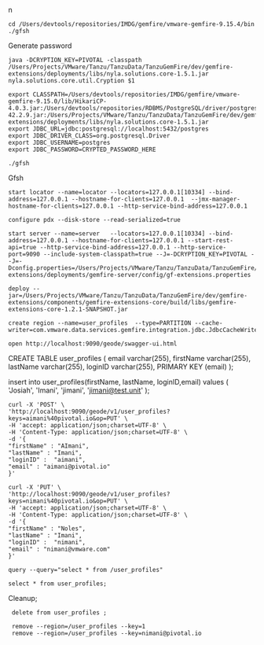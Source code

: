 n
```shell
cd /Users/devtools/repositories/IMDG/gemfire/vmware-gemfire-9.15.4/bin
./gfsh
```

Generate password
```shell
java -DCRYPTION_KEY=PIVOTAL -classpath /Users/Projects/VMware/Tanzu/TanzuData/TanzuGemFire/dev/gemfire-extensions/deployments/libs/nyla.solutions.core-1.5.1.jar nyla.solutions.core.util.Cryption $1
```

```shell
export CLASSPATH=/Users/devtools/repositories/IMDG/gemfire/vmware-gemfire-9.15.0/lib/HikariCP-4.0.3.jar:/Users/devtools/repositories/RDBMS/PostgreSQL/driver/postgresql-42.2.9.jar:/Users/Projects/VMware/Tanzu/TanzuData/TanzuGemFire/dev/gemfire-extensions/deployments/libs/nyla.solutions.core-1.5.1.jar
export JDBC_URL=jdbc:postgresql://localhost:5432/postgres
export JDBC_DRIVER_CLASS=org.postgresql.Driver
export JDBC_USERNAME=postgres
export JDBC_PASSWORD=CRYPTED_PASSWORD_HERE
```



```shell
./gfsh
```

Gfsh
```shell
start locator --name=locator --locators=127.0.0.1[10334] --bind-address=127.0.0.1 --hostname-for-clients=127.0.0.1  --jmx-manager-hostname-for-clients=127.0.0.1 --http-service-bind-address=127.0.0.1
```

```shell
configure pdx --disk-store --read-serialized=true
```

```shell
start server --name=server   --locators=127.0.0.1[10334] --bind-address=127.0.0.1 --hostname-for-clients=127.0.0.1 --start-rest-api=true --http-service-bind-address=127.0.0.1 --http-service-port=9090 --include-system-classpath=true --J=-DCRYPTION_KEY=PIVOTAL --J=-Dconfig.properties=/Users/Projects/VMware/Tanzu/TanzuData/TanzuGemFire/dev/gemfire-extensions/deployments/gemfire-server/config/gf-extensions.properties
```


```shell
deploy --jar=/Users/Projects/VMware/Tanzu/TanzuData/TanzuGemFire/dev/gemfire-extensions/components/gemfire-extensions-core/build/libs/gemfire-extensions-core-1.2.1-SNAPSHOT.jar
```





```shell
create region --name=user_profiles  --type=PARTITION --cache-writer=com.vmware.data.services.gemfire.integration.jdbc.JdbcCacheWriter
```

```shell
open http://localhost:9090/geode/swagger-ui.html
```

CREATE TABLE user_profiles (
email varchar(255),
firstName varchar(255),
lastName varchar(255),
loginID varchar(255),
PRIMARY KEY (email)
);

insert into user_profiles(firstName, lastName, loginID,email) 
values
(
  'Josiah',
  'Imani',
  'jimani',
  'jimani@test.unit'
);


```shell
curl -X 'POST' \
'http://localhost:9090/geode/v1/user_profiles?keys=aimani%40pivotal.io&op=PUT' \
-H 'accept: application/json;charset=UTF-8' \
-H 'Content-Type: application/json;charset=UTF-8' \
-d '{
"firstName" : "AImani",
"lastName" : "Imani",
"loginID" :  "aimani",
"email" : "aimani@pivotal.io"
}'
```

```shell
curl -X 'PUT' \
'http://localhost:9090/geode/v1/user_profiles?keys=nimani%40pivotal.io&op=PUT' \
-H 'accept: application/json;charset=UTF-8' \
-H 'Content-Type: application/json;charset=UTF-8' \
-d '{
"firstName" : "Noles",
"lastName" : "Imani",
"loginID" :  "nimani",
"email" : "nimani@vmware.com"
}'
```


```shell
query --query="select * from /user_profiles"
```


```shell
select * from user_profiles;
```


Cleanup;


```shell
 delete from user_profiles ;
```



```shell
 remove --region=/user_profiles --key=1
 remove --region=/user_profiles --key=nimani@pivotal.io
 
```